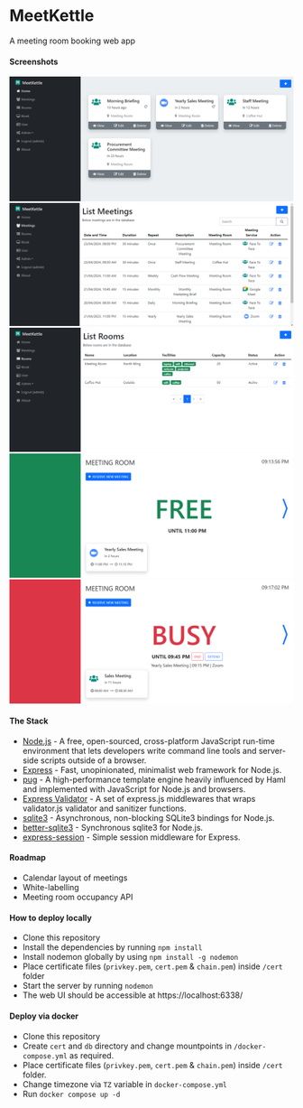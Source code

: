 # MeetKettle
A meeting room booking web app

#### Screenshots
![Home Page](https://github.com/ameer1234567890/MeetKettle/blob/master/screenshots/home.png?raw=true)
![Meetings](https://github.com/ameer1234567890/MeetKettle/blob/master/screenshots/meetings.png?raw=true)
![Rooms](https://github.com/ameer1234567890/MeetKettle/blob/master/screenshots/rooms.png?raw=true)
![Kiosk Free](https://github.com/ameer1234567890/MeetKettle/blob/master/screenshots/kiosk-free.png?raw=true)
![Kiosk Busy](https://github.com/ameer1234567890/MeetKettle/blob/master/screenshots/kiosk-busy.png?raw=true)

#### The Stack
* [Node.js](href='https://nodejs.org/') - A free, open-sourced, cross-platform JavaScript run-time environment that lets developers write command line tools and server-side scripts outside of a browser.
* [Express](href='https://expressjs.com/') - Fast, unopinionated, minimalist web framework for Node.js.
* [pug](href='https://pugjs.org/') - A high-performance template engine heavily influenced by Haml and implemented with JavaScript for Node.js and browsers.
* [Express Validator](href='https://express-validator.github.io/') - A set of express.js middlewares that wraps validator.js validator and sanitizer functions.
* [sqlite3](href='https://npmjs.com/package/sqlite3') - Asynchronous, non-blocking SQLite3 bindings for Node.js.
* [better-sqlite3](href='https://npmjs.com/package/better-sqlite3') - Synchronous sqlite3 for Node.js.
* [express-session](href='https://npmjs.com/package/express-session') - Simple session middleware for Express.

#### Roadmap
* Calendar layout of meetings
* White-labelling
* Meeting room occupancy API

#### How to deploy locally
* Clone this repository
* Install the dependencies by running `npm install`
* Install nodemon globally by using `npm install -g nodemon`
* Place certificate files (`privkey.pem`, `cert.pem` & `chain.pem`) inside `/cert` folder
* Start the server by running `nodemon`
* The web UI should be accessible at https://localhost:6338/

#### Deploy via docker
* Clone this repository
* Create `cert` and `db` directory and change mountpoints in `/docker-compose.yml` as required.
* Place certificate files (`privkey.pem`, `cert.pem` & `chain.pem`) inside `/cert` folder.
* Change timezone via `TZ` variable in `docker-compose.yml`
* Run `docker compose up -d`
